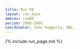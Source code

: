 ```yaml
---
title: Run 09
layout: run_base
abbrev: run09
period: 2008-2009
coordinator: John Haggerty, BNL.
---
```

{% include run_page.md %}
